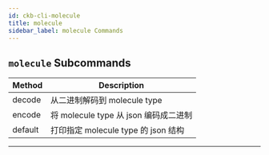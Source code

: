 ```yaml
---
id: ckb-cli-molecule
title: molecule
sidebar_label: molecule Commands
---
```


## `molecule` Subcommands

|Method|Description|
|---|---|
|decode     |从二进制解码到 molecule type|
|encode     |将 molecule type 从 json 编码成二进制 |
|default    |打印指定 molecule type 的 json 结构|

---

